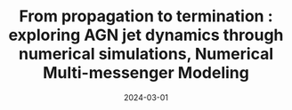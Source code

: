 ---
title: "From propagation to termination : exploring AGN jet dynamics through numerical simulations, Numerical Multi-messenger Modeling"
collection: talks
type: "Invited talk"
permalink: /talks/2024-02-01-talk-10
venue: "Laboratoire Astroparticle et Cosmologie"
date: 2024-03-01
location: "Paris, France"
latitude: 48.8534951
longitude: 2.3483915
talk_slug: 'talk_10'
---
